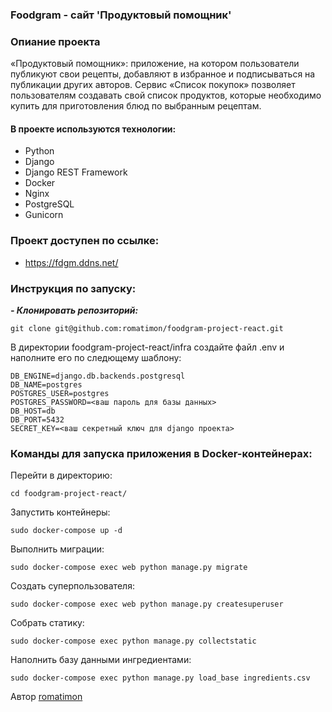 ### Foodgram - сайт 'Продуктовый помощник'

### Опиание проекта
«Продуктовый помощник»: приложение, на котором пользователи публикуют свои рецепты, добавляют в избранное и подписываться на публикации других авторов.
Сервис «Список покупок» позволяет пользователям создавать свой список продуктов, которые необходимо купить для приготовления блюд по выбранным рецептам.

#### В проекте используются технологии:
- Python
- Django
- Django REST Framework
- Docker
- Nginx
- PostgreSQL
- Gunicorn

### Проект доступен по ссылке:
 - https://fdgm.ddns.net/

### Инструкция по запуску:
***- Клонировать репозиторий:***
```
git clone git@github.com:romatimon/foodgram-project-react.git
```
В директории foodgram-project-react/infra создайте файл .env и наполните его по следющему шаблону:

```
DB_ENGINE=django.db.backends.postgresql
DB_NAME=postgres
POSTGRES_USER=postgres
POSTGRES_PASSWORD=<ваш пароль для базы данных>
DB_HOST=db
DB_PORT=5432
SECRET_KEY=<ваш секретный ключ для django проекта>
```

### Команды для запуска приложения в Docker-контейнерах:

Перейти в директорию:
```
cd foodgram-project-react/
```
Запустить контейнеры:

```
sudo docker-compose up -d
```

Выполнить миграции:

```
sudo docker-compose exec web python manage.py migrate
```
Создать суперпользователя:

```
sudo docker-compose exec web python manage.py createsuperuser
```

Собрать статику:

```
sudo docker-compose exec python manage.py collectstatic
```

Наполнить базу данными ингредиентами:
```
sudo docker-compose exec python manage.py load_base ingredients.csv
```
Автор [romatimon](https://github.com/romatimon)
